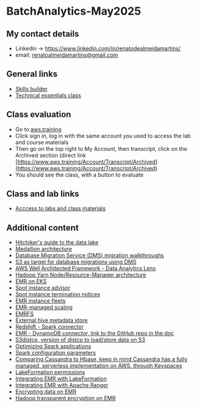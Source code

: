 # BatchAnalytics-May2025

## My contact details
- Linkedin -> https://www.linkedin.com/in/renatodealmeidamartins/
- email: renatoalmeidamartins@gmail.com

## General links
- [Skills builder](https://skillbuilder.aws/)
- [Technical essentials class](https://explore.skillbuilder.aws/learn/courses/1851/aws-technical-essentials)

## Class evaluation
- Go to [aws.training](https://www.aws.training/)
- Click sign in, log in with the same account you used to access the lab and course materials
- Then go on the top right to My Account, then transcript, click on the Archived section (direct link [https://www.aws.training/Account/Transcript/Archived](https://www.aws.training/Account/Transcript/Archived)
- You should see the class, with a button to evaluate

## Class and lab links
- [Acccess to labs and class materials](https://us-east-1.student.classrooms.aws.training/class/ilt%235Te5gPXRwwSKjep633bTGf)

## Additional content
- [Hitchiker's guide to the data lake](https://azure.github.io/Storage/docs/analytics/hitchhikers-guide-to-the-datalake/)
- [Medallion architecture](https://docs.databricks.com/aws/en/lakehouse/medallion)
- [Database Migration Service (DMS) migration walkthroughs](https://docs.aws.amazon.com/dms/latest/sbs/dms-sbs-welcome.html)
- [S3 as target for database migrations using DMS](https://docs.aws.amazon.com/dms/latest/userguide/CHAP_Target.S3.html)
- [AWS Well Architected Framework - Data Analytics Lens](https://docs.aws.amazon.com/wellarchitected/latest/analytics-lens/analytics-lens.html)
- [Hadoop Yarn Node/Resource-Manager architecture](https://hadoop.apache.org/docs/current/hadoop-yarn/hadoop-yarn-site/YARN.html)
- [EMR on EKS](https://docs.aws.amazon.com/emr/latest/EMR-on-EKS-DevelopmentGuide/emr-eks.html)
- [Spot instance advisor](https://aws.amazon.com/ec2/spot/instance-advisor/)
- [Spot instance termination notices](https://docs.aws.amazon.com/AWSEC2/latest/UserGuide/spot-instance-termination-notices.html)
- [EMR instance fleets](https://docs.aws.amazon.com/emr/latest/ManagementGuide/emr-instance-fleet.html)
- [EMR-managed scaling](https://docs.aws.amazon.com//emr/latest/ManagementGuide/emr-managed-scaling.html)
- [EMRFS](https://docs.aws.amazon.com/emr/latest/ReleaseGuide/emr-fs.html)
- [External hive metadata store](https://docs.aws.amazon.com/emr/latest/ReleaseGuide/emr-metastore-external-hive.html)
- [Redshift - Spark connector](https://docs.aws.amazon.com/redshift/latest/mgmt/spark-redshift-connector.html)
- [EMR - DynamoDB connector, link to the GitHub repo in the doc](https://docs.aws.amazon.com/emr/latest/ReleaseGuide/EMRforDynamoDB.html)
- [S3distcp, version of distcp to load/store data on S3](https://docs.aws.amazon.com/emr/latest/ReleaseGuide/UsingEMR_s3distcp.html)
- [Optimizing Spark applications](https://docs.aws.amazon.com/emr/latest/ReleaseGuide/emr-spark-performance.html)
- [Spark configuration parameters](https://spark.apache.org/docs/latest/configuration.html)
- [Comparing Cassandra to Hbase, keep in mind Cassandra has a fully managed, serverless implementation on AWS, through Keyspaces](https://aws.amazon.com/compare/the-difference-between-cassandra-and-hbase/)
- [LakeFormation permissions](https://docs.aws.amazon.com/lake-formation/latest/dg/managing-permissions.html)
- [Integrating EMR with LakeFormation](https://docs.aws.amazon.com/emr/latest/ManagementGuide/emr-lf-enable.html)
- [Integrating EMR with Apache Ranger](https://docs.aws.amazon.com/emr/latest/ManagementGuide/emr-ranger.html)
- [Encrypting data on EMR](https://docs.aws.amazon.com/emr/latest/ManagementGuide/emr-data-encryption.html)
- [Hadoop transparent encryption on EMR](https://docs.aws.amazon.com/emr/latest/ReleaseGuide/emr-encryption-tdehdfs.html)
